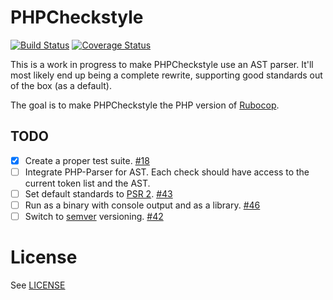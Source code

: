 # PHPCheckstyle

[![Build Status](https://travis-ci.org/PHPCheckstyle/phpcheckstyle.svg?branch=ast-parser)](https://travis-ci.org/PHPCheckstyle/phpcheckstyle)
[![Coverage Status](https://img.shields.io/coveralls/PHPCheckstyle/phpcheckstyle.svg)](https://coveralls.io/r/PHPCheckstyle/phpcheckstyle?branch=ast-parser)

This is a work in progress to make PHPCheckstyle use an AST parser. It'll most likely end up being a complete rewrite, supporting good standards out of the box (as a default).

The goal is to make PHPCheckstyle the PHP version of [Rubocop](https://github.com/bbatsov/rubocop).

## TODO

- [x] Create a proper test suite. [#18](https://github.com/PHPCheckstyle/phpcheckstyle/issues/18)
- [ ] Integrate PHP-Parser for AST. Each check should have access to the current token list and the AST.
- [ ] Set default standards to [PSR 2](http://www.php-fig.org/psr/psr-2/). [#43](https://github.com/PHPCheckstyle/phpcheckstyle/issues/43)
- [ ] Run as a binary with console output and as a library. [#46](https://github.com/PHPCheckstyle/phpcheckstyle/issues/46)
- [ ] Switch to [semver](http://semver.org) versioning. [#42](https://github.com/PHPCheckstyle/phpcheckstyle/issues/42)

# License
See [LICENSE](/LICENSE.txt)
